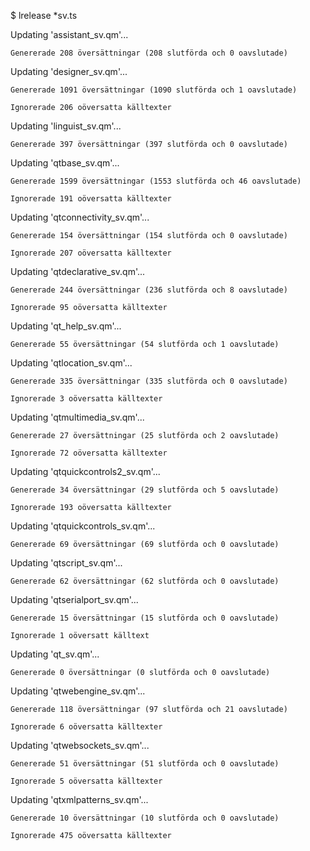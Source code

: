$ lrelease *sv.ts

Updating 'assistant_sv.qm'...

    Genererade 208 översättningar (208 slutförda och 0 oavslutade)

    
Updating 'designer_sv.qm'...

    Genererade 1091 översättningar (1090 slutförda och 1 oavslutade)
    
    Ignorerade 206 oöversatta källtexter
    
    
Updating 'linguist_sv.qm'...

    Genererade 397 översättningar (397 slutförda och 0 oavslutade)
        
    
Updating 'qtbase_sv.qm'...

    Genererade 1599 översättningar (1553 slutförda och 46 oavslutade)
    
    Ignorerade 191 oöversatta källtexter

    
Updating 'qtconnectivity_sv.qm'...

    Genererade 154 översättningar (154 slutförda och 0 oavslutade)
    
    Ignorerade 207 oöversatta källtexter

    
Updating 'qtdeclarative_sv.qm'...

    Genererade 244 översättningar (236 slutförda och 8 oavslutade)
    
    Ignorerade 95 oöversatta källtexter

    
Updating 'qt_help_sv.qm'...

    Genererade 55 översättningar (54 slutförda och 1 oavslutade)

    
Updating 'qtlocation_sv.qm'...

    Genererade 335 översättningar (335 slutförda och 0 oavslutade)
    
    Ignorerade 3 oöversatta källtexter

    
Updating 'qtmultimedia_sv.qm'...

    Genererade 27 översättningar (25 slutförda och 2 oavslutade)
    
    Ignorerade 72 oöversatta källtexter

    
Updating 'qtquickcontrols2_sv.qm'...

    Genererade 34 översättningar (29 slutförda och 5 oavslutade)
    
    Ignorerade 193 oöversatta källtexter

    
Updating 'qtquickcontrols_sv.qm'...

    Genererade 69 översättningar (69 slutförda och 0 oavslutade)

    
Updating 'qtscript_sv.qm'...

    Genererade 62 översättningar (62 slutförda och 0 oavslutade)

    
Updating 'qtserialport_sv.qm'...

    Genererade 15 översättningar (15 slutförda och 0 oavslutade)
    
    Ignorerade 1 oöversatt källtext

    
Updating 'qt_sv.qm'...

    Genererade 0 översättningar (0 slutförda och 0 oavslutade)

    
Updating 'qtwebengine_sv.qm'...

    Genererade 118 översättningar (97 slutförda och 21 oavslutade)
    
    Ignorerade 6 oöversatta källtexter

    
Updating 'qtwebsockets_sv.qm'...

    Genererade 51 översättningar (51 slutförda och 0 oavslutade)
    
    Ignorerade 5 oöversatta källtexter

    
Updating 'qtxmlpatterns_sv.qm'...

    Genererade 10 översättningar (10 slutförda och 0 oavslutade)
    
    Ignorerade 475 oöversatta källtexter
    
